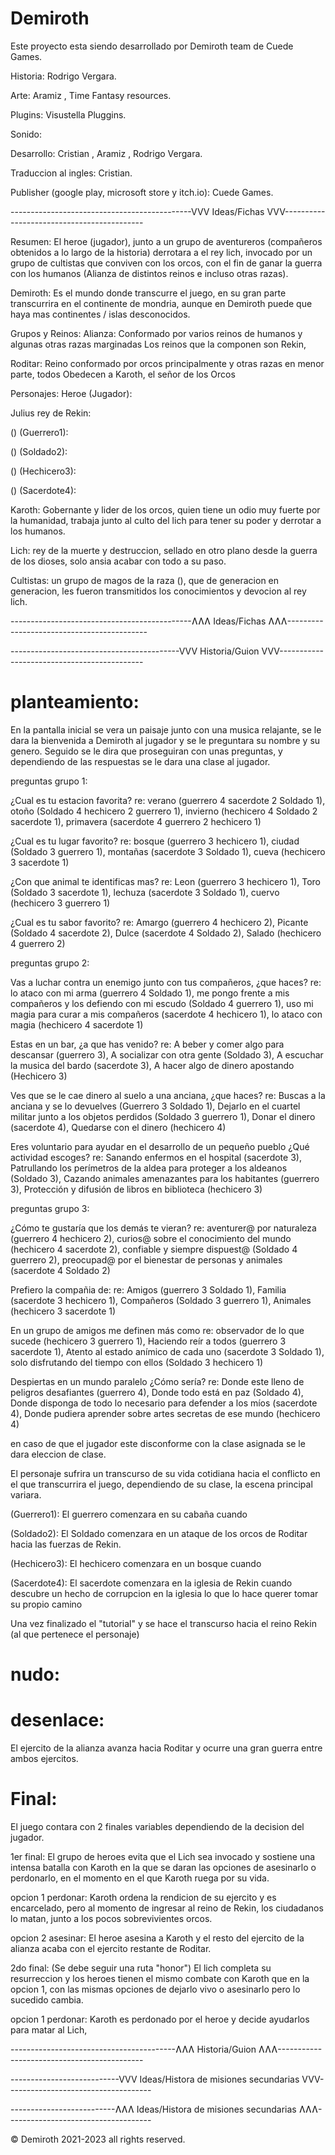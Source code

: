 # Demiroth

Este proyecto esta siendo desarrollado por Demiroth team de Cuede Games.

Historia: Rodrigo Vergara.

Arte: Aramiz , Time Fantasy resources.

Plugins: Visustella Pluggins.

Sonido:

Desarrollo: Cristian  , Aramiz  , Rodrigo Vergara.

Traduccion al ingles: Cristian.

Publisher (google play, microsoft store y itch.io): Cuede Games.

---------------------------------------------VVV Ideas/Fichas VVV-------------------------------------------

Resumen: El heroe (jugador), junto a un grupo de aventureros (compañeros obtenidos a lo largo de la historia) derrotara a el rey lich, invocado por un grupo de cultistas que conviven con los orcos, con el fin de ganar la guerra con los humanos (Alianza de distintos reinos e incluso otras razas).

Demiroth: Es el mundo donde transcurre el juego, en su gran parte transcurrira en el continente de mondria, aunque en Demiroth puede que haya mas continentes / islas desconocidos.

Grupos y Reinos:
Alianza: Conformado por varios reinos de humanos y algunas otras razas marginadas Los reinos que la componen son Rekin, 

Roditar: Reino conformado por orcos principalmente y otras razas en menor parte, todos Obedecen a Karoth, el señor de los Orcos

Personajes:
Heroe (Jugador):

Julius rey de Rekin:

() (Guerrero1):

() (Soldado2):

() (Hechicero3):

() (Sacerdote4):

Karoth: Gobernante y lider de los orcos, quien tiene un odio muy fuerte por la humanidad, trabaja junto al culto del lich para tener su poder y derrotar a los humanos.

Lich: rey de la muerte y destruccion, sellado en otro plano desde la guerra de los dioses, solo ansia acabar con todo a su paso.

Cultistas: un grupo de magos de la raza (), que de generacion en generacion, les fueron transmitidos los conocimientos y devocion al rey lich.

---------------------------------------------ɅɅɅ Ideas/Fichas ɅɅɅ-------------------------------------------

------------------------------------------VVV Historia/Guion VVV--------------------------------------------

# planteamiento: 

En la pantalla inicial se vera un paisaje junto con una musica relajante, se le dara la bienvenida a Demiroth al jugador y se le preguntara su nombre y su genero. Seguido se le dira que proseguiran con unas preguntas, y dependiendo de las respuestas se le dara una clase al jugador.

preguntas grupo 1:

¿Cual es tu estacion favorita? re: verano (guerrero 4 sacerdote 2 Soldado 1), otoño (Soldado 4 hechicero 2 guerrero 1), invierno (hechicero 4 Soldado 2 sacerdote 1), primavera (sacerdote 4 guerrero 2 hechicero 1)

¿Cual es tu lugar favorito? re: bosque (guerrero 3 hechicero 1), ciudad (Soldado 3 guerrero 1), montañas (sacerdote 3 Soldado 1), cueva (hechicero 3 sacerdote 1)

¿Con que animal te identificas mas? re: Leon (guerrero 3 hechicero 1), Toro (Soldado 3 sacerdote 1), lechuza (sacerdote 3 Soldado 1), cuervo (hechicero 3 guerrero 1)

¿Cual es tu sabor favorito? re: Amargo (guerrero 4 hechicero 2), Picante (Soldado 4 sacerdote 2), Dulce (sacerdote 4 Soldado 2), Salado (hechicero 4 guerrero 2)

preguntas grupo 2:

Vas a luchar contra un enemigo junto con tus compañeros, ¿que haces? re: lo ataco con mi arma (guerrero 4 Soldado 1), me pongo frente a mis compañeros y los defiendo con mi escudo (Soldado 4 guerrero 1), uso mi magia para curar a mis compañeros (sacerdote 4 hechicero 1), lo ataco con magia (hechicero 4 sacerdote 1)

Estas en un bar, ¿a que has venido? re: A beber y comer algo para descansar (guerrero 3), A socializar con otra gente (Soldado 3), A escuchar la musica del bardo (sacerdote 3), A hacer algo de dinero apostando (Hechicero 3)

Ves que se le cae dinero al suelo a una anciana, ¿que haces? re: Buscas a la anciana y se lo devuelves (Guerrero 3 Soldado 1), Dejarlo en el cuartel militar junto a los objetos perdidos (Soldado 3 guerrero 1), Donar el dinero (sacerdote 4), Quedarse con el dinero (hechicero 4)

Eres voluntario para ayudar en el desarrollo de un pequeño pueblo ¿Qué actividad escoges? re: Sanando enfermos en el hospital (sacerdote 3), Patrullando los perímetros de la aldea para proteger a los aldeanos (Soldado 3), Cazando animales amenazantes para los habitantes (guerrero 3), Protección y difusión de libros en biblioteca (hechicero 3)

preguntas grupo 3:

¿Cómo te gustaría que los demás te vieran? re: aventurer@ por naturaleza (guerrero 4 hechicero 2), curios@ sobre el conocimiento del mundo (hechicero 4 sacerdote 2), confiable y siempre dispuest@ (Soldado 4 guerrero 2), preocupad@ por el bienestar de personas y animales (sacerdote 4 Soldado 2)

Prefiero la compañia de: re: Amigos (guerrero 3 Soldado 1), Familia (sacerdote 3 hechicero 1), Compañeros (Soldado 3 guerrero 1), Animales (hechicero 3 sacerdote 1)

En un grupo de amigos me definen más como re: observador de lo que sucede (hechicero 3 guerrero 1), Haciendo reír a todos (guerrero 3 sacerdote 1), Atento al estado anímico de cada uno (sacerdote 3 Soldado 1), solo disfrutando del tiempo con ellos (Soldado 3 hechicero 1)

Despiertas en un mundo paralelo ¿Cómo sería? re: Donde este lleno de peligros desafiantes (guerrero 4), Donde todo está en paz (Soldado 4), Donde disponga de todo lo necesario para defender a los míos (sacerdote 4), Donde pudiera aprender sobre artes secretas de ese mundo (hechicero 4)

en caso de que el jugador este disconforme con la clase asignada se le dara eleccion de clase.

El personaje sufrira un transcurso de su vida cotidiana hacia el conflicto en el que transcurrira el juego, dependiendo de su clase, la escena principal variara.

(Guerrero1): El guerrero comenzara en su cabaña cuando

(Soldado2): El Soldado comenzara en un ataque de los orcos de Roditar hacia las fuerzas de Rekin.

(Hechicero3): El hechicero comenzara en un bosque cuando

(Sacerdote4): El sacerdote comenzara en la iglesia de Rekin cuando descubre un hecho de corrupcion en la iglesia lo que lo hace querer tomar su propio camino

Una vez finalizado el "tutorial" y se hace el transcurso hacia el reino Rekin (al que pertenece el personaje) 

# nudo:

# desenlace:

El ejercito de la alianza avanza hacia Roditar y ocurre una gran guerra entre ambos ejercitos.

# Final: 

El juego contara con 2 finales variables dependiendo de la decision del jugador.

1er final: El grupo de heroes evita que el Lich sea invocado y sostiene una intensa batalla con Karoth en la que se daran las opciones de asesinarlo o perdonarlo, en el momento en el que Karoth ruega por su vida.

opcion 1 perdonar: Karoth ordena la rendicion de su ejercito y es encarcelado, pero al momento de ingresar al reino de Rekin, los ciudadanos lo matan, junto a los pocos sobrevivientes orcos.

opcion 2 asesinar: El heroe asesina a Karoth y el resto del ejercito de la alianza acaba con el ejercito restante de Roditar.

2do final: (Se debe seguir una ruta "honor") El lich completa su resurreccion y los heroes tienen el mismo combate con Karoth que en la opcion 1, con las mismas opciones de dejarlo vivo o asesinarlo pero lo sucedido cambia.

opcion 1 perdonar: Karoth es perdonado por el heroe y decide ayudarlos para matar al Lich, 

-----------------------------------------ɅɅɅ Historia/Guion ɅɅɅ--------------------------------------------

---------------------------VVV Ideas/Histora de misiones secundarias VVV------------------------------------

--------------------------ɅɅɅ Ideas/Histora de misiones secundarias ɅɅɅ------------------------------------

© Demiroth 2021-2023 all rights reserved.
